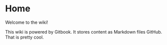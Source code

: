 # Home

Welcome to the wiki!

This wiki is powered by Gitbook. It stores content as Markdown files GitHub. That is pretty cool.

